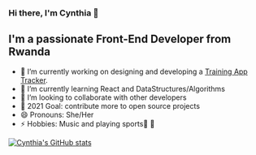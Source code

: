 ### Hi there, I'm Cynthia 👋

## I'm a passionate Front-End Developer from Rwanda
 
- 🔭 I’m currently working on designing and developing a [Training App Tracker](https://www.figma.com/file/DwbSJzgpxXu7tmemz7Fgyg/Training-tracker?node-id=0%3A1).
- 🌱 I’m currently learning React and DataStructures/Algorithms 
- 👯 I’m looking to collaborate with other developers
- :goal_net: 2021 Goal: contribute more to open source projects
- 😄 Pronouns: She/Her
- ⚡ Hobbies: Music and playing sports:basketball: :volleyball:


[![Cynthia's GitHub stats](https://github-readme-stats.vercel.app/api?username=ciradu2204&show_icons=true&theme=cobalt)](https://github.com/anuraghazra/github-readme-stats)


